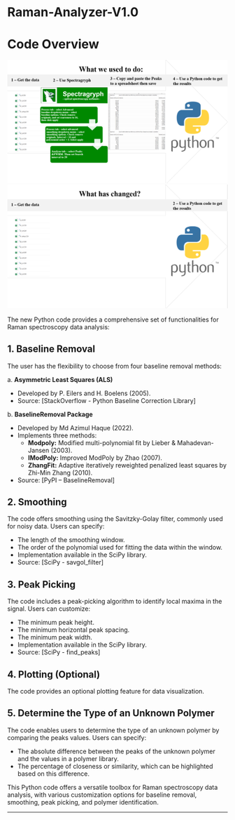 # Raman-Analyzer-V1.0
# Code Overview
![Before Image](/ReadmeIMG/Before.png)
![After Image](/ReadmeIMG/After.png)


The new Python code provides a comprehensive set of functionalities for Raman spectroscopy data analysis:

## 1. Baseline Removal
The user has the flexibility to choose from four baseline removal methods:

a. **Asymmetric Least Squares (ALS)**
   - Developed by P. Eilers and H. Boelens (2005).
   - Source: [StackOverflow - Python Baseline Correction Library]

b. **BaselineRemoval Package**
   - Developed by Md Azimul Haque (2022).
   - Implements three methods:
     - **Modpoly:** Modified multi-polynomial fit by Lieber & Mahadevan-Jansen (2003).
     - **IModPoly:** Improved ModPoly by Zhao (2007).
     - **ZhangFit:** Adaptive iteratively reweighted penalized least squares by Zhi-Min Zhang (2010).
   - Source: [PyPI – BaselineRemoval]

## 2. Smoothing
The code offers smoothing using the Savitzky-Golay filter, commonly used for noisy data. Users can specify:
   - The length of the smoothing window.
   - The order of the polynomial used for fitting the data within the window.
   - Implementation available in the SciPy library.
   - Source: [SciPy - savgol_filter]

## 3. Peak Picking
The code includes a peak-picking algorithm to identify local maxima in the signal. Users can customize:
   - The minimum peak height.
   - The minimum horizontal peak spacing.
   - The minimum peak width.
   - Implementation available in the SciPy library.
   - Source: [SciPy - find_peaks]

## 4. Plotting (Optional)
The code provides an optional plotting feature for data visualization.

## 5. Determine the Type of an Unknown Polymer
The code enables users to determine the type of an unknown polymer by comparing the peaks values. Users can specify:
   - The absolute difference between the peaks of the unknown polymer and the values in a polymer library.
   - The percentage of closeness or similarity, which can be highlighted based on this difference.

This Python code offers a versatile toolbox for Raman spectroscopy data analysis, with various customization options for baseline removal, smoothing, peak picking, and polymer identification.

---
